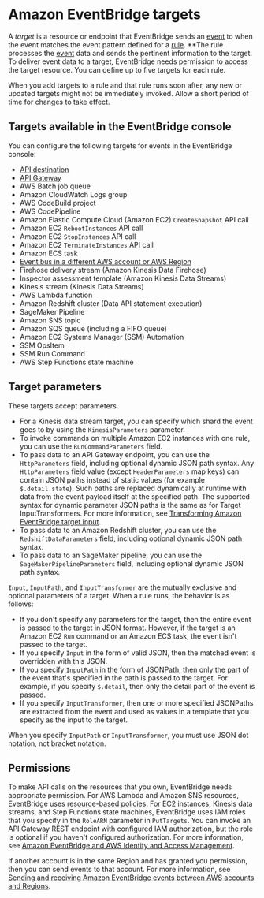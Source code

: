 # Amazon EventBridge targets<a name="eb-targets"></a>

A *target* is a resource or endpoint that EventBridge sends an [event](eb-events.md) to when the event matches the event pattern defined for a [rule](eb-rules.md)\. **The rule processes the [event](eb-events.md) data and sends the pertinent information to the target\. To deliver event data to a target, EventBridge needs permission to access the target resource\. You can define up to five targets for each rule\.

When you add targets to a rule and that rule runs soon after, any new or updated targets might not be immediately invoked\. Allow a short period of time for changes to take effect\.

## Targets available in the EventBridge console<a name="eb-console-targets"></a>

You can configure the following targets for events in the EventBridge console:
+ [API destination](eb-api-destinations.md)
+ [API Gateway](eb-api-gateway-target.md)
+ AWS Batch job queue
+ Amazon CloudWatch Logs group
+ AWS CodeBuild project
+ AWS CodePipeline
+ Amazon Elastic Compute Cloud \(Amazon EC2\) `CreateSnapshot` API call
+ Amazon EC2 `RebootInstances` API call
+ Amazon EC2 `StopInstances` API call
+ Amazon EC2 `TerminateInstances` API call
+ Amazon ECS task
+ [Event bus in a different AWS account or AWS Region](eb-cross-account.md)
+ Firehose delivery stream \(Amazon Kinesis Data Firehose\)
+ Inspector assessment template \(Amazon Kinesis Data Streams\)
+ Kinesis stream \(Kinesis Data Streams\)
+ AWS Lambda function
+ Amazon Redshift cluster \(Data API statement execution\)
+ SageMaker Pipeline
+ Amazon SNS topic
+ Amazon SQS queue \(including a FIFO queue\)
+ Amazon EC2 Systems Manager \(SSM\) Automation
+ SSM OpsItem
+ SSM Run Command
+ AWS Step Functions state machine

## Target parameters<a name="targets-specific-parms"></a>

These targets accept parameters\. 
+ For a Kinesis data stream target, you can specify which shard the event goes to by using the `KinesisParameters` parameter\. 
+ To invoke commands on multiple Amazon EC2 instances with one rule, you can use the `RunCommandParameters` field\. 
+ To pass data to an API Gateway endpoint, you can use the `HttpParameters` field, including optional dynamic JSON path syntax\. Any `HttpParameters` field value \(except `HeaderParameters` map keys\) can contain JSON paths instead of static values \(for example `$.detail.state`\)\. Such paths are replaced dynamically at runtime with data from the event payload itself at the specified path\. The supported syntax for dynamic parameter JSON paths is the same as for Target InputTransformers\. For more information, see [Transforming Amazon EventBridge target input](eb-transform-target-input.md)\.
+ To pass data to an Amazon Redshift cluster, you can use the `RedshiftDataParameters` field, including optional dynamic JSON path syntax\.
+ To pass data to an SageMaker pipeline, you can use the `SageMakerPipelineParameters` field, including optional dynamic JSON path syntax\.

`Input`, `InputPath`, and `InputTransformer` are the mutually exclusive and optional parameters of a target\. When a rule runs, the behavior is as follows: 
+  If you don't specify any parameters for the target, then the entire event is passed to the target in JSON format\. However, if the target is an Amazon EC2 `Run` command or an Amazon ECS task, the event isn't passed to the target\. 
+ If you specify `Input` in the form of valid JSON, then the matched event is overridden with this JSON\.
+ If you specify `InputPath` in the form of JSONPath, then only the part of the event that's specified in the path is passed to the target\. For example, if you specify `$.detail`, then only the detail part of the event is passed\.
+ If you specify `InputTransformer`, then one or more specified JSONPaths are extracted from the event and used as values in a template that you specify as the input to the target\.

When you specify `InputPath` or `InputTransformer`, you must use JSON dot notation, not bracket notation\.

## Permissions<a name="targets-permissions"></a>

To make API calls on the resources that you own, EventBridge needs appropriate permission\. For AWS Lambda and Amazon SNS resources, EventBridge uses [resource\-based policies](eb-use-resource-based.md)\. For EC2 instances, Kinesis data streams, and Step Functions state machines, EventBridge uses IAM roles that you specify in the `RoleARN` parameter in `PutTargets`\. You can invoke an API Gateway REST endpoint with configured IAM authorization, but the role is optional if you haven't configured authorization\. For more information, see [Amazon EventBridge and AWS Identity and Access Management](eb-iam.md)\.

If another account is in the same Region and has granted you permission, then you can send events to that account\. For more information, see [Sending and receiving Amazon EventBridge events between AWS accounts and Regions](eb-cross-account.md)\.

